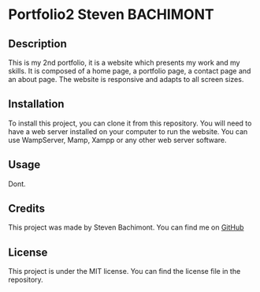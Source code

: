 # Portfolio2 Steven BACHIMONT

## Description

This is my 2nd portfolio, it is a website which presents my work and my skills. It is composed of a home page, a portfolio page, a contact page and an about page. The website is responsive and adapts to all screen sizes.

## Installation

To install this project, you can clone it from this repository. You will need to have a web server installed on your computer to run the website. You can use WampServer, Mamp, Xampp or any other web server software.

## Usage

Dont.

## Credits

This project was made by Steven Bachimont. You can find me on [GitHub](https://github.com/stevenbachimont)

## License

This project is under the MIT license. You can find the license file in the repository.
